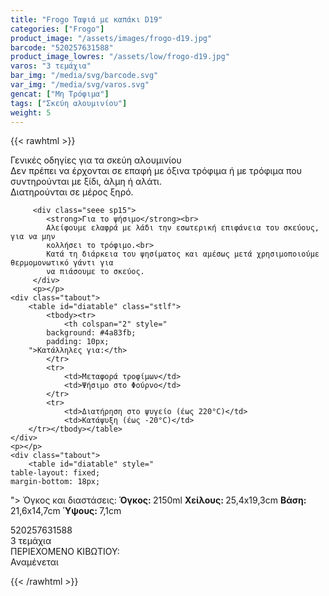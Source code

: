 ```yaml
---
title: "Frogo Ταψιά με καπάκι D19"
categories: ["Frogo"]
product_image: "/assets/images/frogo-d19.jpg"
barcode: "520257631588"
product_image_lowres: "/assets/low/frogo-d19.jpg"
varos: "3 τεμάχια"
bar_img: "/media/svg/barcode.svg"
var_img: "/media/svg/varos.svg"
gencat: ["Μη Τρόφιμα"]
tags: ["Σκεύη αλουμινίου"]
weight: 5
---
```

{{< rawhtml >}}

<div class="product">
    <div id="sistatika">Γενικές οδηγίες για τα σκεύη αλουμινίου</div>
    <div class="alltext">
        Δεν πρέπει να έρχονται σε επαφή με όξινα τρόφιμα ή με τρόφιμα
        που συντηρούνται με ξίδι, άλμη ή αλάτι.<br>
        Διατηρούνται σε μέρος ξηρό. </div>
       
         <div class="seee sp15">
            <strong>Για το ψήσιμο</strong><br>
            Αλείφουμε ελαφρά με λάδι την εσωτερική επιφάνεια του σκεύους, για να μην
            κολλήσει το τρόφιμο.<br>
            Κατά τη διάρκεια του ψησίματος και αμέσως μετά χρησιμοποιούμε θερμομονωτικό γάντι για
            να πιάσουμε το σκεύος.
         </div>
         <p></p>
    <div class="tabout">
        <table id="diatable" class="stlf">
            <tbody><tr>
                <th colspan="2" style="
            background: #4a83fb;
            padding: 10px;
        ">Κατάλληλες για:</th>
            </tr>
            <tr>
                <td>Μεταφορά τροφίμων</td>
                <td>Ψήσιμο στο Φούρνο</td>
            </tr>
            <tr>
                <td>Διατήρηση στο ψυγείο (έως 220°C)</td>
                <td>Κατάψυξη (έως -20°C)</td>
        </tr></tbody></table>
    </div>
    <p></p>
    <div class="tabout">
        <table id="diatable" style="
    table-layout: fixed;
    margin-bottom: 18px;
">
            <thead>
                <tr>
                    <th colspan="2" style="
    background: #4a83fb;
    padding: 10px;
">Όγκος και διαστάσεις:</th>
                </tr>
            </thead>
            <tbody>
                <tr>
                    <td><strong>Όγκος: </strong> 2150ml</td>
                    <td><strong>Χείλους: </strong>25,4x19,3cm</td>
                </tr>
                <tr>
                    <td><strong>Βάση: </strong> 21,6x14,7cm</td>
                    <td><strong>Ύψους: </strong> 7,1cm</td>
                </tr>
            </tbody>
        </table>
    </div>
    <div id="barcode">
        <div id="barimage1"></div><span id="bartext">520257631588</span>
    </div>
    <div id="varos">
        <div id="varosimage1" style="background-image:url(/media/svg/tem.svg)">
        </div><span id="varostext">3 τεμάχια</span>
    </div>
    <div id="kivotio">ΠΕΡΙΕΧΟΜΕΝΟ ΚΙΒΩΤΙΟΥ:<br>Αναμένεται</div>
    <div class="pimg"></div>
</div>
{{< /rawhtml >}}


